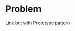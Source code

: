 # Problem

[Link](https://github.com/Ljqd/DesignPatterns/tree/main/3.%20Builder/1.%20Automobile%20plant) but with Prototype pattern